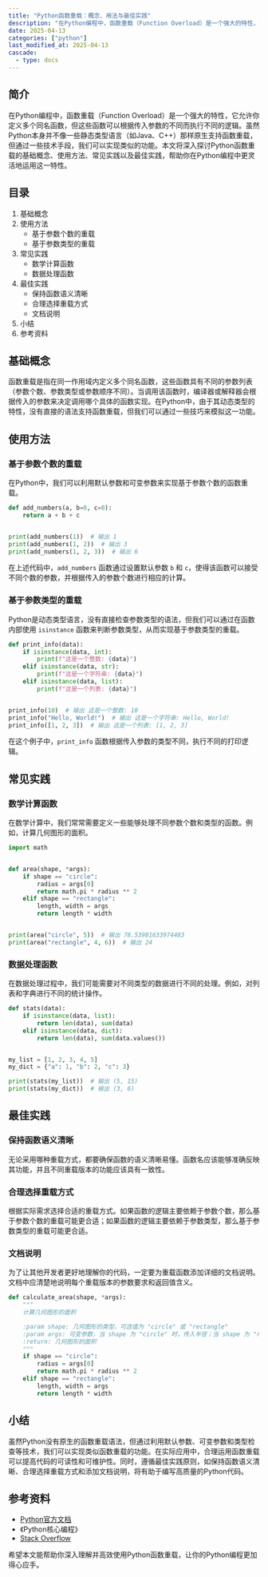 ```yaml
---
title: "Python函数重载：概念、用法与最佳实践"
description: "在Python编程中，函数重载（Function Overload）是一个强大的特性，它允许你定义多个同名函数，但这些函数可以根据传入参数的不同而执行不同的逻辑。虽然Python本身并不像一些静态类型语言（如Java、C++）那样原生支持函数重载，但通过一些技术手段，我们可以实现类似的功能。本文将深入探讨Python函数重载的基础概念、使用方法、常见实践以及最佳实践，帮助你在Python编程中更灵活地运用这一特性。"
date: 2025-04-13
categories: ["python"]
last_modified_at: 2025-04-13
cascade:
  - type: docs
---
```



## 简介
在Python编程中，函数重载（Function Overload）是一个强大的特性，它允许你定义多个同名函数，但这些函数可以根据传入参数的不同而执行不同的逻辑。虽然Python本身并不像一些静态类型语言（如Java、C++）那样原生支持函数重载，但通过一些技术手段，我们可以实现类似的功能。本文将深入探讨Python函数重载的基础概念、使用方法、常见实践以及最佳实践，帮助你在Python编程中更灵活地运用这一特性。

<!-- more -->
## 目录
1. 基础概念
2. 使用方法
    - 基于参数个数的重载
    - 基于参数类型的重载
3. 常见实践
    - 数学计算函数
    - 数据处理函数
4. 最佳实践
    - 保持函数语义清晰
    - 合理选择重载方式
    - 文档说明
5. 小结
6. 参考资料

## 基础概念
函数重载是指在同一作用域内定义多个同名函数，这些函数具有不同的参数列表（参数个数、参数类型或参数顺序不同）。当调用该函数时，编译器或解释器会根据传入的参数来决定调用哪个具体的函数实现。在Python中，由于其动态类型的特性，没有直接的语法支持函数重载，但我们可以通过一些技巧来模拟这一功能。

## 使用方法
### 基于参数个数的重载
在Python中，我们可以利用默认参数和可变参数来实现基于参数个数的函数重载。

```python
def add_numbers(a, b=0, c=0):
    return a + b + c


print(add_numbers(1))  # 输出 1
print(add_numbers(1, 2))  # 输出 3
print(add_numbers(1, 2, 3))  # 输出 6
```

在上述代码中，`add_numbers` 函数通过设置默认参数 `b` 和 `c`，使得该函数可以接受不同个数的参数，并根据传入的参数个数进行相应的计算。

### 基于参数类型的重载
Python是动态类型语言，没有直接检查参数类型的语法，但我们可以通过在函数内部使用 `isinstance` 函数来判断参数类型，从而实现基于参数类型的重载。

```python
def print_info(data):
    if isinstance(data, int):
        print(f"这是一个整数: {data}")
    elif isinstance(data, str):
        print(f"这是一个字符串: {data}")
    elif isinstance(data, list):
        print(f"这是一个列表: {data}")


print_info(10)  # 输出 这是一个整数: 10
print_info("Hello, World!")  # 输出 这是一个字符串: Hello, World!
print_info([1, 2, 3])  # 输出 这是一个列表: [1, 2, 3]
```

在这个例子中，`print_info` 函数根据传入参数的类型不同，执行不同的打印逻辑。

## 常见实践
### 数学计算函数
在数学计算中，我们常常需要定义一些能够处理不同参数个数和类型的函数。例如，计算几何图形的面积。

```python
import math


def area(shape, *args):
    if shape == "circle":
        radius = args[0]
        return math.pi * radius ** 2
    elif shape == "rectangle":
        length, width = args
        return length * width


print(area("circle", 5))  # 输出 78.53981633974483
print(area("rectangle", 4, 6))  # 输出 24
```

### 数据处理函数
在数据处理过程中，我们可能需要对不同类型的数据进行不同的处理。例如，对列表和字典进行不同的统计操作。

```python
def stats(data):
    if isinstance(data, list):
        return len(data), sum(data)
    elif isinstance(data, dict):
        return len(data), sum(data.values())


my_list = [1, 2, 3, 4, 5]
my_dict = {"a": 1, "b": 2, "c": 3}

print(stats(my_list))  # 输出 (5, 15)
print(stats(my_dict))  # 输出 (3, 6)
```

## 最佳实践
### 保持函数语义清晰
无论采用哪种重载方式，都要确保函数的语义清晰易懂。函数名应该能够准确反映其功能，并且不同重载版本的功能应该具有一致性。

### 合理选择重载方式
根据实际需求选择合适的重载方式。如果函数的逻辑主要依赖于参数个数，那么基于参数个数的重载可能更合适；如果函数的逻辑主要依赖于参数类型，那么基于参数类型的重载可能更合适。

### 文档说明
为了让其他开发者更好地理解你的代码，一定要为重载函数添加详细的文档说明。文档中应清楚地说明每个重载版本的参数要求和返回值含义。

```python
def calculate_area(shape, *args):
    """
    计算几何图形的面积

    :param shape: 几何图形的类型，可选值为 "circle" 或 "rectangle"
    :param args: 可变参数，当 shape 为 "circle" 时，传入半径；当 shape 为 "rectangle" 时，传入长和宽
    :return: 几何图形的面积
    """
    if shape == "circle":
        radius = args[0]
        return math.pi * radius ** 2
    elif shape == "rectangle":
        length, width = args
        return length * width


```

## 小结
虽然Python没有原生的函数重载语法，但通过利用默认参数、可变参数和类型检查等技术，我们可以实现类似函数重载的功能。在实际应用中，合理运用函数重载可以提高代码的可读性和可维护性。同时，遵循最佳实践原则，如保持函数语义清晰、合理选择重载方式和添加文档说明，将有助于编写高质量的Python代码。

## 参考资料
- [Python官方文档](https://docs.python.org/3/)
- 《Python核心编程》
- [Stack Overflow](https://stackoverflow.com/)

希望本文能帮助你深入理解并高效使用Python函数重载，让你的Python编程更加得心应手。